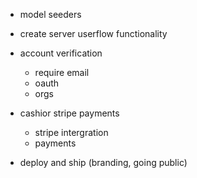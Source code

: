 - model seeders
- create server userflow functionality

- account verification
    - require email
    - oauth
    - orgs

- cashior stripe payments
    - stripe intergration
    - payments
- deploy and ship (branding, going public)

